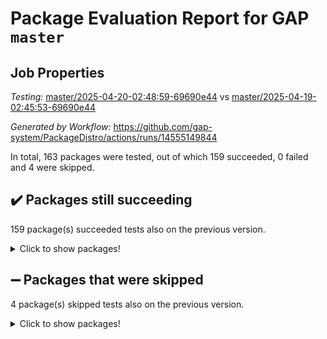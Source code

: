# Package Evaluation Report for GAP `master`

## Job Properties

*Testing:* [master/2025-04-20-02:48:59-69690e44](https://github.com/gap-system/PackageDistro/blob/data/reports/master/2025-04-20-02:48:59-69690e44) vs [master/2025-04-19-02:45:53-69690e44](https://github.com/gap-system/PackageDistro/blob/data/reports/master/2025-04-19-02:45:53-69690e44)

*Generated by Workflow:* https://github.com/gap-system/PackageDistro/actions/runs/14555149844

In total, 163 packages were tested, out of which 159 succeeded, 0 failed and 4 were skipped.

## :heavy_check_mark: Packages still succeeding

159 package(s) succeeded tests also on the previous version.
<details><summary>Click to show packages!</summary>

- 4ti2interface 2024.11-01 [(success)](https://github.com/gap-system/PackageDistro/actions/runs/14555149844/job/40831234238)
- ace 5.7.0 [(success)](https://github.com/gap-system/PackageDistro/actions/runs/14555149844/job/40831234433)
- aclib 1.3.2 [(success)](https://github.com/gap-system/PackageDistro/actions/runs/14555149844/job/40831234603)
- agt 0.3.1 [(success)](https://github.com/gap-system/PackageDistro/actions/runs/14555149844/job/40831234820)
- alco 1.1.1 [(success)](https://github.com/gap-system/PackageDistro/actions/runs/14555149844/job/40831235001)
- alnuth 3.2.1 [(success)](https://github.com/gap-system/PackageDistro/actions/runs/14555149844/job/40831235183)
- anupq 3.3.1 [(success)](https://github.com/gap-system/PackageDistro/actions/runs/14555149844/job/40831235315)
- atlasrep 2.1.9 [(success)](https://github.com/gap-system/PackageDistro/actions/runs/14555149844/job/40831238375)
- autodoc 2023.06.19 [(success)](https://github.com/gap-system/PackageDistro/actions/runs/14555149844/job/40831238736)
- automata 1.16 [(success)](https://github.com/gap-system/PackageDistro/actions/runs/14555149844/job/40831239029)
- automgrp 1.3.3 [(success)](https://github.com/gap-system/PackageDistro/actions/runs/14555149844/job/40831240615)
- autpgrp 1.11.1 [(success)](https://github.com/gap-system/PackageDistro/actions/runs/14555149844/job/40831240868)
- cap 2025.04-04 [(success)](https://github.com/gap-system/PackageDistro/actions/runs/14555149844/job/40831240984)
- caratinterface 2.3.7 [(success)](https://github.com/gap-system/PackageDistro/actions/runs/14555149844/job/40831241111)
- cddinterface 2024.09.02 [(success)](https://github.com/gap-system/PackageDistro/actions/runs/14555149844/job/40831241377)
- circle 1.6.6 [(success)](https://github.com/gap-system/PackageDistro/actions/runs/14555149844/job/40831241495)
- classicpres 1.22 [(success)](https://github.com/gap-system/PackageDistro/actions/runs/14555149844/job/40831241634)
- cohomolo 1.6.11 [(success)](https://github.com/gap-system/PackageDistro/actions/runs/14555149844/job/40831241931)
- congruence 1.2.7 [(success)](https://github.com/gap-system/PackageDistro/actions/runs/14555149844/job/40831242048)
- corefreesub 0.6 [(success)](https://github.com/gap-system/PackageDistro/actions/runs/14555149844/job/40831242182)
- corelg 1.57 [(success)](https://github.com/gap-system/PackageDistro/actions/runs/14555149844/job/40831242368)
- crime 1.6 [(success)](https://github.com/gap-system/PackageDistro/actions/runs/14555149844/job/40831242475)
- crisp 1.4.6 [(success)](https://github.com/gap-system/PackageDistro/actions/runs/14555149844/job/40831242629)
- crypting 0.10.5 [(success)](https://github.com/gap-system/PackageDistro/actions/runs/14555149844/job/40831242768)
- cryst 4.1.27 [(success)](https://github.com/gap-system/PackageDistro/actions/runs/14555149844/job/40831242918)
- crystcat 1.1.10 [(success)](https://github.com/gap-system/PackageDistro/actions/runs/14555149844/job/40831243028)
- ctbllib 1.3.9 [(success)](https://github.com/gap-system/PackageDistro/actions/runs/14555149844/job/40831243145)
- cubefree 1.20 [(success)](https://github.com/gap-system/PackageDistro/actions/runs/14555149844/job/40831243277)
- curlinterface 2.4.0 [(success)](https://github.com/gap-system/PackageDistro/actions/runs/14555149844/job/40831243394)
- cvec 2.8.3 [(success)](https://github.com/gap-system/PackageDistro/actions/runs/14555149844/job/40831243510)
- datastructures 0.3.1 [(success)](https://github.com/gap-system/PackageDistro/actions/runs/14555149844/job/40831243637)
- deepthought 1.0.8 [(success)](https://github.com/gap-system/PackageDistro/actions/runs/14555149844/job/40831243750)
- design 1.8.2 [(success)](https://github.com/gap-system/PackageDistro/actions/runs/14555149844/job/40831243851)
- difsets 2.3.1 [(success)](https://github.com/gap-system/PackageDistro/actions/runs/14555149844/job/40831243971)
- digraphs 1.10.0 [(success)](https://github.com/gap-system/PackageDistro/actions/runs/14555149844/job/40831244079)
- edim 1.3.8 [(success)](https://github.com/gap-system/PackageDistro/actions/runs/14555149844/job/40831244177)
- example 4.4.0 [(success)](https://github.com/gap-system/PackageDistro/actions/runs/14555149844/job/40831244240)
- examplesforhomalg 2023.10-01 [(success)](https://github.com/gap-system/PackageDistro/actions/runs/14555149844/job/40831244307)
- factint 1.6.3 [(success)](https://github.com/gap-system/PackageDistro/actions/runs/14555149844/job/40831244394)
- ferret 1.0.14 [(success)](https://github.com/gap-system/PackageDistro/actions/runs/14555149844/job/40831244480)
- fga 1.5.0 [(success)](https://github.com/gap-system/PackageDistro/actions/runs/14555149844/job/40831244609)
- fining 1.5.6 [(success)](https://github.com/gap-system/PackageDistro/actions/runs/14555149844/job/40831244772)
- float 1.0.7 [(success)](https://github.com/gap-system/PackageDistro/actions/runs/14555149844/job/40831244901)
- format 1.4.4 [(success)](https://github.com/gap-system/PackageDistro/actions/runs/14555149844/job/40831245033)
- forms 1.2.12 [(success)](https://github.com/gap-system/PackageDistro/actions/runs/14555149844/job/40831245139)
- fplsa 1.2.6 [(success)](https://github.com/gap-system/PackageDistro/actions/runs/14555149844/job/40831245239)
- fr 2.4.13 [(success)](https://github.com/gap-system/PackageDistro/actions/runs/14555149844/job/40831245376)
- francy 2.0.3 [(success)](https://github.com/gap-system/PackageDistro/actions/runs/14555149844/job/40831245532)
- fwtree 1.3 [(success)](https://github.com/gap-system/PackageDistro/actions/runs/14555149844/job/40831245676)
- gapdoc 1.6.7 [(success)](https://github.com/gap-system/PackageDistro/actions/runs/14555149844/job/40831245804)
- gauss 2024.11-01 [(success)](https://github.com/gap-system/PackageDistro/actions/runs/14555149844/job/40831245901)
- gaussforhomalg 2024.08-01 [(success)](https://github.com/gap-system/PackageDistro/actions/runs/14555149844/job/40831246001)
- gbnp 1.1.0 [(success)](https://github.com/gap-system/PackageDistro/actions/runs/14555149844/job/40831246158)
- generalizedmorphismsforcap 2025.02-01 [(success)](https://github.com/gap-system/PackageDistro/actions/runs/14555149844/job/40831246317)
- genss 1.6.9 [(success)](https://github.com/gap-system/PackageDistro/actions/runs/14555149844/job/40831246429)
- gradedmodules 2024.12-01 [(success)](https://github.com/gap-system/PackageDistro/actions/runs/14555149844/job/40831246546)
- gradedringforhomalg 2024.07-01 [(success)](https://github.com/gap-system/PackageDistro/actions/runs/14555149844/job/40831246686)
- grape 4.9.2 [(success)](https://github.com/gap-system/PackageDistro/actions/runs/14555149844/job/40831246843)
- groupoids 1.76 [(success)](https://github.com/gap-system/PackageDistro/actions/runs/14555149844/job/40831247014)
- grpconst 2.6.5 [(success)](https://github.com/gap-system/PackageDistro/actions/runs/14555149844/job/40831247239)
- guarana 0.96.3 [(success)](https://github.com/gap-system/PackageDistro/actions/runs/14555149844/job/40831247402)
- guava 3.20 [(success)](https://github.com/gap-system/PackageDistro/actions/runs/14555149844/job/40831247557)
- hap 1.66 [(success)](https://github.com/gap-system/PackageDistro/actions/runs/14555149844/job/40831247762)
- hapcryst 0.1.15 [(success)](https://github.com/gap-system/PackageDistro/actions/runs/14555149844/job/40831247940)
- hecke 1.5.4 [(success)](https://github.com/gap-system/PackageDistro/actions/runs/14555149844/job/40831248159)
- help 4.0 [(success)](https://github.com/gap-system/PackageDistro/actions/runs/14555149844/job/40831248371)
- homalg 2024.01-01 [(success)](https://github.com/gap-system/PackageDistro/actions/runs/14555149844/job/40831248520)
- homalgtocas 2023.11-01 [(success)](https://github.com/gap-system/PackageDistro/actions/runs/14555149844/job/40831248708)
- ibnp 0.15 [(success)](https://github.com/gap-system/PackageDistro/actions/runs/14555149844/job/40831248899)
- idrel 2.48 [(success)](https://github.com/gap-system/PackageDistro/actions/runs/14555149844/job/40831249049)
- images 1.3.3 [(success)](https://github.com/gap-system/PackageDistro/actions/runs/14555149844/job/40831249234)
- intpic 0.4.0 [(success)](https://github.com/gap-system/PackageDistro/actions/runs/14555149844/job/40831249380)
- io 4.9.1 [(success)](https://github.com/gap-system/PackageDistro/actions/runs/14555149844/job/40831249792)
- io_forhomalg 2023.02-04 [(success)](https://github.com/gap-system/PackageDistro/actions/runs/14555149844/job/40831249978)
- irredsol 1.4.4 [(success)](https://github.com/gap-system/PackageDistro/actions/runs/14555149844/job/40831250148)
- json 2.2.2 [(success)](https://github.com/gap-system/PackageDistro/actions/runs/14555149844/job/40831250373)
- jupyterkernel 1.5.1 [(success)](https://github.com/gap-system/PackageDistro/actions/runs/14555149844/job/40831250617)
- jupyterviz 1.5.6 [(success)](https://github.com/gap-system/PackageDistro/actions/runs/14555149844/job/40831250826)
- kan 1.37 [(success)](https://github.com/gap-system/PackageDistro/actions/runs/14555149844/job/40831251112)
- kbmag 1.5.11 [(success)](https://github.com/gap-system/PackageDistro/actions/runs/14555149844/job/40831251332)
- laguna 3.9.7 [(success)](https://github.com/gap-system/PackageDistro/actions/runs/14555149844/job/40831251641)
- liealgdb 2.2.1 [(success)](https://github.com/gap-system/PackageDistro/actions/runs/14555149844/job/40831251851)
- liepring 2.9.1 [(success)](https://github.com/gap-system/PackageDistro/actions/runs/14555149844/job/40831252038)
- liering 2.4.2 [(success)](https://github.com/gap-system/PackageDistro/actions/runs/14555149844/job/40831252250)
- linearalgebraforcap 2025.04-01 [(success)](https://github.com/gap-system/PackageDistro/actions/runs/14555149844/job/40831252451)
- lins 0.9 [(success)](https://github.com/gap-system/PackageDistro/actions/runs/14555149844/job/40831252661)
- localizeringforhomalg 2023.10-01 [(success)](https://github.com/gap-system/PackageDistro/actions/runs/14555149844/job/40831252847)
- loops 3.4.4 [(success)](https://github.com/gap-system/PackageDistro/actions/runs/14555149844/job/40831253021)
- lpres 1.1.1 [(success)](https://github.com/gap-system/PackageDistro/actions/runs/14555149844/job/40831253208)
- majoranaalgebras 1.5.2 [(success)](https://github.com/gap-system/PackageDistro/actions/runs/14555149844/job/40831253362)
- mapclass 1.4.6 [(success)](https://github.com/gap-system/PackageDistro/actions/runs/14555149844/job/40831253551)
- matgrp 0.71 [(success)](https://github.com/gap-system/PackageDistro/actions/runs/14555149844/job/40831253742)
- matricesforhomalg 2024.11-02 [(success)](https://github.com/gap-system/PackageDistro/actions/runs/14555149844/job/40831253871)
- modisom 3.0.0 [(success)](https://github.com/gap-system/PackageDistro/actions/runs/14555149844/job/40831254030)
- modulepresentationsforcap 2024.09-02 [(success)](https://github.com/gap-system/PackageDistro/actions/runs/14555149844/job/40831254198)
- modules 2024.12-01 [(success)](https://github.com/gap-system/PackageDistro/actions/runs/14555149844/job/40831254349)
- monoidalcategories 2025.03-02 [(success)](https://github.com/gap-system/PackageDistro/actions/runs/14555149844/job/40831254486)
- nconvex 2024.12-01 [(success)](https://github.com/gap-system/PackageDistro/actions/runs/14555149844/job/40831254633)
- nilmat 1.4.2 [(success)](https://github.com/gap-system/PackageDistro/actions/runs/14555149844/job/40831254780)
- nock 1.5 [(success)](https://github.com/gap-system/PackageDistro/actions/runs/14555149844/job/40831254966)
- normalizinterface 1.4.0 [(success)](https://github.com/gap-system/PackageDistro/actions/runs/14555149844/job/40831255118)
- nq 2.5.11 [(success)](https://github.com/gap-system/PackageDistro/actions/runs/14555149844/job/40831255274)
- numericalsgps 1.4.0 [(success)](https://github.com/gap-system/PackageDistro/actions/runs/14555149844/job/40831255405)
- openmath 11.5.3 [(success)](https://github.com/gap-system/PackageDistro/actions/runs/14555149844/job/40831255522)
- orb 5.0.0 [(success)](https://github.com/gap-system/PackageDistro/actions/runs/14555149844/job/40831255650)
- packagemanager 1.6.2 [(success)](https://github.com/gap-system/PackageDistro/actions/runs/14555149844/job/40831255780)
- patternclass 2.4.5 [(success)](https://github.com/gap-system/PackageDistro/actions/runs/14555149844/job/40831255925)
- permut 2.0.5 [(success)](https://github.com/gap-system/PackageDistro/actions/runs/14555149844/job/40831256053)
- polenta 1.3.11 [(success)](https://github.com/gap-system/PackageDistro/actions/runs/14555149844/job/40831256163)
- polymaking 0.8.7 [(success)](https://github.com/gap-system/PackageDistro/actions/runs/14555149844/job/40831256298)
- primgrp 3.4.4 [(success)](https://github.com/gap-system/PackageDistro/actions/runs/14555149844/job/40831256432)
- profiling 2.6.0 [(success)](https://github.com/gap-system/PackageDistro/actions/runs/14555149844/job/40831256862)
- qdistrnd 0.9.5 [(success)](https://github.com/gap-system/PackageDistro/actions/runs/14555149844/job/40831256990)
- qpa 1.35 [(success)](https://github.com/gap-system/PackageDistro/actions/runs/14555149844/job/40831257100)
- quagroup 1.8.4 [(success)](https://github.com/gap-system/PackageDistro/actions/runs/14555149844/job/40831257245)
- radiroot 2.9 [(success)](https://github.com/gap-system/PackageDistro/actions/runs/14555149844/job/40831257352)
- rcwa 4.7.1 [(success)](https://github.com/gap-system/PackageDistro/actions/runs/14555149844/job/40831257462)
- rds 1.8 [(success)](https://github.com/gap-system/PackageDistro/actions/runs/14555149844/job/40831257577)
- recog 1.4.4 [(success)](https://github.com/gap-system/PackageDistro/actions/runs/14555149844/job/40831257695)
- repndecomp 1.3.0 [(success)](https://github.com/gap-system/PackageDistro/actions/runs/14555149844/job/40831257842)
- repsn 3.1.2 [(success)](https://github.com/gap-system/PackageDistro/actions/runs/14555149844/job/40831257949)
- resclasses 4.7.3 [(success)](https://github.com/gap-system/PackageDistro/actions/runs/14555149844/job/40831258051)
- ringsforhomalg 2024.11-02 [(success)](https://github.com/gap-system/PackageDistro/actions/runs/14555149844/job/40831258164)
- sco 2023.08-01 [(success)](https://github.com/gap-system/PackageDistro/actions/runs/14555149844/job/40831258286)
- scscp 2.4.3 [(success)](https://github.com/gap-system/PackageDistro/actions/runs/14555149844/job/40831258419)
- semigroups 5.5.0 [(success)](https://github.com/gap-system/PackageDistro/actions/runs/14555149844/job/40831258537)
- sglppow 2.4 [(success)](https://github.com/gap-system/PackageDistro/actions/runs/14555149844/job/40831258838)
- sgpviz 0.999.6 [(success)](https://github.com/gap-system/PackageDistro/actions/runs/14555149844/job/40831258973)
- simpcomp 2.1.14 [(success)](https://github.com/gap-system/PackageDistro/actions/runs/14555149844/job/40831259111)
- singular 2024.06.03 [(success)](https://github.com/gap-system/PackageDistro/actions/runs/14555149844/job/40831259220)
- sl2reps 1.1 [(success)](https://github.com/gap-system/PackageDistro/actions/runs/14555149844/job/40831259368)
- sla 1.6.2 [(success)](https://github.com/gap-system/PackageDistro/actions/runs/14555149844/job/40831259526)
- smallantimagmas 0.3.0 [(success)](https://github.com/gap-system/PackageDistro/actions/runs/14555149844/job/40831259724)
- smallgrp 1.5.4 [(success)](https://github.com/gap-system/PackageDistro/actions/runs/14555149844/job/40831259838)
- smallsemi 0.7.2 [(success)](https://github.com/gap-system/PackageDistro/actions/runs/14555149844/job/40831259984)
- sonata 2.9.6 [(success)](https://github.com/gap-system/PackageDistro/actions/runs/14555149844/job/40831260115)
- sophus 1.27 [(success)](https://github.com/gap-system/PackageDistro/actions/runs/14555149844/job/40831260295)
- sotgrps 1.3 [(success)](https://github.com/gap-system/PackageDistro/actions/runs/14555149844/job/40831260405)
- spinsym 1.5.2 [(success)](https://github.com/gap-system/PackageDistro/actions/runs/14555149844/job/40831260620)
- standardff 1.0 [(success)](https://github.com/gap-system/PackageDistro/actions/runs/14555149844/job/40831260765)
- symbcompcc 1.3.2 [(success)](https://github.com/gap-system/PackageDistro/actions/runs/14555149844/job/40831260952)
- thelma 1.3 [(success)](https://github.com/gap-system/PackageDistro/actions/runs/14555149844/job/40831261124)
- tomlib 1.2.11 [(success)](https://github.com/gap-system/PackageDistro/actions/runs/14555149844/job/40831261299)
- toolsforhomalg 2024.09-01 [(success)](https://github.com/gap-system/PackageDistro/actions/runs/14555149844/job/40831261442)
- toric 1.9.6 [(success)](https://github.com/gap-system/PackageDistro/actions/runs/14555149844/job/40831261600)
- transgrp 3.6.5 [(success)](https://github.com/gap-system/PackageDistro/actions/runs/14555149844/job/40831261776)
- typeset 1.2.2 [(success)](https://github.com/gap-system/PackageDistro/actions/runs/14555149844/job/40831261939)
- ugaly 4.1.3 [(success)](https://github.com/gap-system/PackageDistro/actions/runs/14555149844/job/40831262137)
- unipot 1.6 [(success)](https://github.com/gap-system/PackageDistro/actions/runs/14555149844/job/40831262454)
- unitlib 4.2.0 [(success)](https://github.com/gap-system/PackageDistro/actions/runs/14555149844/job/40831262644)
- utils 0.89 [(success)](https://github.com/gap-system/PackageDistro/actions/runs/14555149844/job/40831262928)
- uuid 0.7 [(success)](https://github.com/gap-system/PackageDistro/actions/runs/14555149844/job/40831263228)
- walrus 0.9991 [(success)](https://github.com/gap-system/PackageDistro/actions/runs/14555149844/job/40831263448)
- wedderga 4.10.5 [(success)](https://github.com/gap-system/PackageDistro/actions/runs/14555149844/job/40831263633)
- wpe 0.8 [(success)](https://github.com/gap-system/PackageDistro/actions/runs/14555149844/job/40831263831)
- xmod 2.92 [(success)](https://github.com/gap-system/PackageDistro/actions/runs/14555149844/job/40831264003)
- xmodalg 1.32 [(success)](https://github.com/gap-system/PackageDistro/actions/runs/14555149844/job/40831264200)
- yangbaxter 0.10.6 [(success)](https://github.com/gap-system/PackageDistro/actions/runs/14555149844/job/40831264366)
- zeromqinterface 0.16 [(success)](https://github.com/gap-system/PackageDistro/actions/runs/14555149844/job/40831264569)
</details>

## :heavy_minus_sign: Packages that were skipped

4 package(s) skipped tests also on the previous version.
<details><summary>Click to show packages!</summary>

- browse 1.8.21 [(skipped)](https://github.com/gap-system/PackageDistro/actions/runs/14555149844/job/40831088241)
- itc 1.5.1 [(skipped)](https://github.com/gap-system/PackageDistro/actions/runs/14555149844/job/40831088241)
- polycyclic 2.16 [(skipped)](https://github.com/gap-system/PackageDistro/actions/runs/14555149844/job/40831088241)
- xgap 4.32 [(skipped)](https://github.com/gap-system/PackageDistro/actions/runs/14555149844/job/40831088241)
</details>

